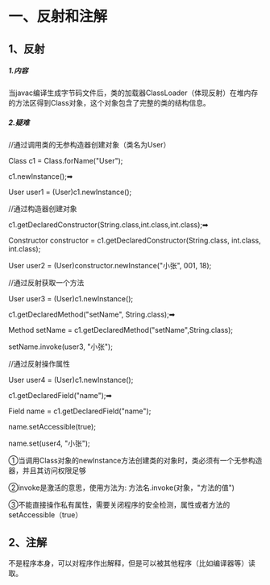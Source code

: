 # 一、反射和注解

## 1、反射

##### 1.内容

当javac编译生成字节码文件后，类的加载器ClassLoader（体现反射）在堆内存的方法区得到Class对象，这个对象包含了完整的类的结构信息。

##### 2.疑难

//通过调用类的无参构造器创建对象（类名为User）

Class c1 = Class.forName("User");

c1.newInstance();➡

User user1 = (User)c1.newInstance();

//通过构造器创建对象

c1.getDeclaredConstructor(String.class,int.class,int.class);➡

Constructor constructor = c1.getDeclaredConstructor(String.class, int.class, int.class);

User user2 = (User)constructor.newInstance("小张", 001, 18);

//通过反射获取一个方法

User user3 = (User)c1.newInstance();

c1.getDeclaredMethod("setName", String.class);➡

Method setName = c1.getDeclaredMethod("setName",String.class);

setName.invoke(user3, "小张");

//通过反射操作属性

User user4 = (User)c1.newInstance();

c1.getDeclaredField("name");➡

Field name = c1.getDeclaredField("name");

name.setAccessible(true);

name.set(user4, "小张");

①当调用Class对象的newInstance方法创建类的对象时，类必须有一个无参构造器，并且其访问权限足够

②invoke是激活的意思，使用方法为: 方法名.invoke(对象，"方法的值")

③不能直接操作私有属性，需要关闭程序的安全检测，属性或者方法的setAccessible（true）

## 2、注解

不是程序本身，可以对程序作出解释，但是可以被其他程序（比如编译器等）读取。

